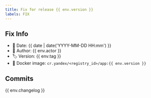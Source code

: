 ```yaml
---
title: Fix for release {{ env.version }}
labels: FIX
---
```


## Fix Info

- 📅 Date: {{ date | date('YYYY-MM-DD HH:mm') }}
- 👤 Author: {{ env.actor }}
- 🏷️ Version: {{ env.tag }}
- 🐳 Docker image: `cr.yandex/<registry_id>/app:{{ env.version }}`

## Commits

{{ env.changelog }}
